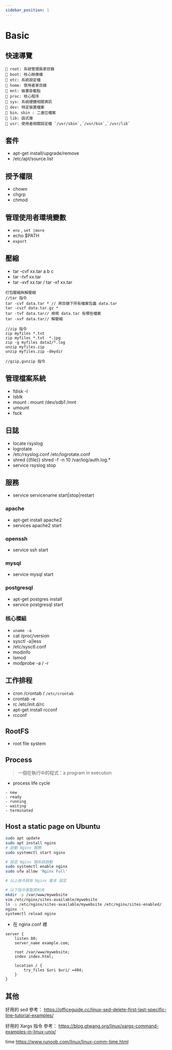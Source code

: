 ```yaml
---
sidebar_position: 1
---
```

# Basic
## 快速導覽
```
📁 root: 系統管理員家目錄
📁 boot: 核心映像檔
📁 etc: 系統設定檔
📁 home: 使用者家目錄
📁 mnt: 裝置掛載點
📁 proc: 核心程序
📁 sys: 系統硬體相關資訊
📁 dev: 特定裝置檔案
📁 bin、sbin : 二進位檔案
📁 lib: 函式庫
📁 usr: 使用者相關設定檔 `/usr/sbin`,`/usr/bin`,`/usr/lib`
```

<!-- aircrack-ng 無線破解工具 -->

## 套件
- apt-get install/upgrade/remove
- /etc/apt/source.list

## 授予權限
- chown
- chgrp
- chmod

## 管理使用者環境變數
- `env` , `set |more`
- echo $PATH
- `export`



## 壓縮
- tar -cvf xx.tar a b c
- tar -tvf xx.tar
- tar -xvf xx.tar / tar -xf xx.tar
```
打包壓縮與解壓縮
//tar 指令
tar -cvf data.tar * // 將目錄下所有檔案包蟲 data.tar
tar -cvzf data.tar.gz *
tar -tvf data.tar// 檢視 data.tar 有哪些檔案
tar -xvf data.tar// 解壓縮

//zip 指令
zip myfiles *.txt
zip myfiles *.txt  *.jpg
zip -g myfiles data2/*.log
unzip myfiles.zip
unzip myfiles.zip -dmydir

//gzip,gunzip 指令
```

## 管理檔案系統
- fdisk -l
- lsblk
- mount : mount /dev/sdb1 /mnt
- umount
- fsck

## 日誌
- locate rsyslog
- logrotate
- /etc/rsyslog.conf /etc/logrotate.conf
- shred {{file}} shred -f -n 10 /var/log/auth.log.*
- service rsyslog stop

## 服務
- service servicename start|stop|restart

### apache
- apt-get install apache2
- services apache2 start

### openssh
- service ssh start

### mysql
- service mysql start

### postgresql
- apt-get postgres install
- service postgresql start

### 核心模組
- `uname -a`
- cat /proc/version
- sysctl -a|less
- /etc/sysctl.conf
- modinfo
- lsmod
- modprobe -a / -r

## 工作排程
- cron /crontab / `/etc/crontab`
- crontab -e
- rc /etc/init.d/rc
- apt-get install rcconf
- rcconf

## RootFS
- root file system

## Process
> 一個在執行中的程式：a program in execution

- process life cycle
```
- new
- ready
- running
- waiting
- terminated
```

## Host a static page on Ubuntu
```sh
sudo apt update
sudo apt install nginx
# 啟動 Nginx 服務
sudo systemctl start nginx

# 設定 Nginx 隨系統啟動
sudo systemctl enable nginx 
sudo ufw allow 'Nginx Full'

# 以上指令就有 Nginx 基本 設定

# 以下指令客製資料夾
mkdir -p /var/www/mywebsite
vim /etc/nginx/sites-available/mywebsite
ln -s /etc/nginx/sites-available/mywebsite /etc/nginx/sites-enabled/
nginx -t
systemctl reload nginx
```

- 在 nginx.conf 裡
```
server {
    listen 80;
    server_name example.com;

    root /var/www/mywebsite;
    index index.html;

    location / {
        try_files $uri $uri/ =404;
    }
}

```

## 其他

好用的 sed
參考： https://officeguide.cc/linux-sed-delete-first-last-specific-line-tutorial-examples/

好用的 Xargs 指令
參考： https://blog.gtwang.org/linux/xargs-command-examples-in-linux-unix/

time
https://www.runoob.com/linux/linux-comm-time.html